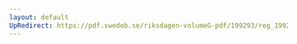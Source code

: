 ```yaml
---
layout: default
UpRedirect: https://pdf.swedeb.se/riksdagen-volumeG-pdf/199293/reg_199293_FiU.pdf
---
```

